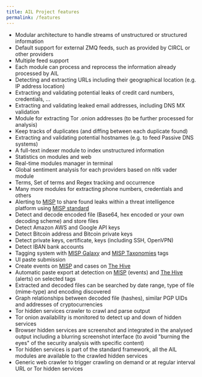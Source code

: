 ```yaml
---
title: AIL Project features
permalink: /features
---
```



* Modular architecture to handle streams of unstructured or structured information
* Default support for external ZMQ feeds, such as provided by CIRCL or other providers
* Multiple feed support
* Each module can process and reprocess the information already processed by AIL
* Detecting and extracting URLs including their geographical location (e.g. IP address location)
* Extracting and validating potential leaks of credit card numbers, credentials, ...
* Extracting and validating leaked email addresses, including DNS MX validation
* Module for extracting Tor .onion addresses (to be further processed for analysis)
* Keep tracks of duplicates (and diffing between each duplicate found)
* Extracting and validating potential hostnames (e.g. to feed Passive DNS systems)
* A full-text indexer module to index unstructured information
* Statistics on modules and web
* Real-time modules manager in terminal
* Global sentiment analysis for each providers based on nltk vader module
* Terms, Set of terms and Regex tracking and occurrence
* Many more modules for extracting phone numbers, credentials and others
* Alerting to [MISP](https://github.com/MISP/MISP) to share found leaks within a threat intelligence platform using [MISP standard](https://www.misp-project.org/objects.html#_ail_leak)
* Detect and decode encoded file (Base64, hex encoded or your own decoding scheme) and store files
* Detect Amazon AWS and Google API keys
* Detect Bitcoin address and Bitcoin private keys
* Detect private keys, certificate, keys (including SSH, OpenVPN)
* Detect IBAN bank accounts
* Tagging system with [MISP Galaxy](https://github.com/MISP/misp-galaxy) and [MISP Taxonomies](https://github.com/MISP/misp-taxonomies) tags
* UI paste submission
* Create events on [MISP](https://github.com/MISP/MISP) and cases on [The Hive](https://github.com/TheHive-Project/TheHive)
* Automatic paste export at detection on [MISP](https://github.com/MISP/MISP) (events) and [The Hive](https://github.com/TheHive-Project/TheHive) (alerts) on selected tags
* Extracted and decoded files can be searched by date range, type of file (mime-type) and encoding discovered
* Graph relationships between decoded file (hashes), similar PGP UIDs and addresses of cryptocurrencies
* Tor hidden services crawler to crawl and parse output
* Tor onion availability is monitored to detect up and down of hidden services
* Browser hidden services are screenshot and integrated in the analysed output including a blurring screenshot interface (to avoid "burning the eyes" of the security analysis with specific content)
* Tor hidden services is part of the standard framework, all the AIL modules are available to the crawled hidden services
* Generic web crawler to trigger crawling on demand or at regular interval URL or Tor hidden services


